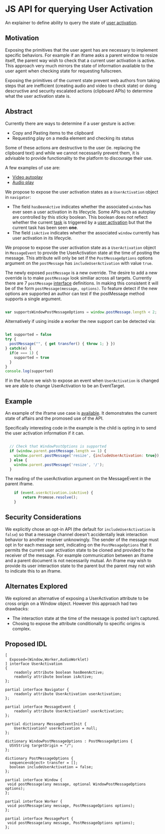 # JS API for querying User Activation
An explainer to define ability to query the state of [user activation](https://html.spec.whatwg.org/multipage/interaction.html#activation).

## Motivation

Exposing the primitives that the user agent has are necessary to implement specific behaviors. For example if an iframe asks a parent window to
resize itself, the parent way wish to check that a current user activation is active. This approach very much mirrors the state of information
available to the user agent when checking state for requesting fullscreen.

Exposing the primitives of the current state prevent web authors from taking steps that are inefficient (creating audio and video to check
state) or doing descructive and security escalated actions (clipboard APIs) to determine what the user activation state is.

## Abstract

Currently there are ways to determine if a user gesture is active:
* Copy and Pasting items to the clipboard
* Requesting play on a media element and checking its status

Some of these actions are destructive to the user (ie. replacing
the clipboard text) and while we cannot necessarily prevent them,
it is advisable to provide functionality to the platform to
discourage their use.

A few examples of use are:
* [Video autoplay](https://github.com/ampproject/amphtml/blob/f7bb404d853df97645bb1a38fffc28b7efac16b8/src/utils/video.js#L26)
* [Audio play](https://github.com/ampproject/amphtml/blob/e32fdddfa38e043cd1df102d50e6d12911e1227e/extensions/amp-iframe/0.1/amp-iframe.js#L675)

We propose to expose the user activation states as a `UserActivation` object in `navigator`:
* The field `hasBeenActive` indicates whether the associated `window` has ever seen a user activation in its lifecycle. Some APIs such
as autoplay are controlled by this sticky boolean. This boolean does not reflect whether the current [task](https://html.spec.whatwg.org/multipage/webappapis.html#concept-task) is triggered by a [user activation](https://html.spec.whatwg.org/multipage/interaction.html#activation) but that the current task has been seen **one**.
* The field `isActive` indicates whether the associated `window` currently has user activation in its lifecycle.

We propose to expose the user activation state as a `UserActivation` object in `MessageEvent` to provide the UserActivation state at the time of posting the message. This attribute will only be set if the `PostMessageOptions` options argument on the `postMessage` has `includeUserActivation` with value `true`.

The newly exposed `postMessage` is a new override. The desire to add a new override is to make `postMessage` look similiar across all targets. Currently there are 7 `postMessage` [interface](https://gist.github.com/domenic/d0ea64893c255445574fd535ca89731f) definitions. In making this consistent it will be of the form `postMessage(message, options)`. To feature detect if the new options are supported an author can test if the postMessage method supports a single argument.

```javascript

var supportsWindowPostMessageOptions = window.postMessage.length < 2;

```

Alternatively if using inside a worker the new support can be detected via:

```javascript

let supported = false
try {
  postMessage("", { get transfer() { throw 1; } })
} catch(e) {
  if(e === 1) {
    supported = true
  }
}
console.log(supported)

```

If in the future we wish to expose an event when `UserActivation` is changed we are able to change UserActivation to be an
EventTarget.


## Example

An example of the iframe use case is [available](https://cdn.rawgit.com/dtapuska/useractivation/HEAD/example.html). It demonstrates the
current state of affairs and the promosed use of the API.

Specifically interesting code in the example is the child is opting in to send the user activation information if it can.

```javascript

  // Check that WindowPostOptions is supported
  if (window.parent.postMessage.length == 1) {
    window.parent.postMessage('resize', {includeUserActivation: true});
  } else {
    window.parent.postMessage('resize', '/');
  }

```

The reading of the userActivation argument on the MessageEvent in the parent iframe.

```javascript
    if (event.userActivation.isActive) {
        return Promose.resolve();
    }
```


## Security Considerations

We explicitly chose an opt-in API (the default for `includeUserActivation` is `false`) so that a message channel doesn't accidentally
leak interaction behavior to another receiver unknowingly. The sender of the message must opt in for each message sent, indicating on the
`PostMesageOptions` that it permits the current user activation state to be cloned and provided to the receiver of the message.
For example communication between an iframe and a parent document is not necessarily mutual. An iframe may wish to provide its
user interaction state to the parent but the parent may not wish to indicate this to an iframe.

## Alternates Explored

We explored an alternative of exposing a UserActivation attribute to be cross origin on a Window object. However this approach had
two drawbacks:
* The interaction state at the time of the message is posted isn't captured.
* Chosing to expose the attribute conditionally to specific origins is complex.

## Proposed IDL

```WebIDL
[
  Exposed=(Window,Worker,AudioWorklet)
] interface UserActivation
{
    readonly attribute boolean hasBeenActive;
    readonly attribute boolean isActive;
};

partial interface Navigator {
    readonly attribute UserActivation userActivation;
};

partial interface MessageEvent {
    readonly attribute UserActivation? userActivation;
};

partial dictionary MessageEventInit {
    UserActivation? userActivation = null;
};

dictionary WindowPostMessageOptions : PostMessageOptions {
  USVString targetOrigin = "/";
};

dictionary PostMessageOptions {
  sequence<object> transfer = [];
  boolean includeUserActivation = false;
};

partial interface Window {
 void postMessage(any message, optional WindowPostMessageOptions options);
};

partial interface Worker {
 void postMessage(any message, PostMessageOptions options);
};

partial interface MessagePort {
 void postMessage(any message, PostMessageOptions options);
};

```

